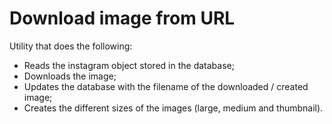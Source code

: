 # Download image from URL

Utility that does the following:

- Reads the instagram object stored in the database;
- Downloads the image;
- Updates the database with the filename of the downloaded / created image;
- Creates the different sizes of the images (large, medium and thumbnail).

